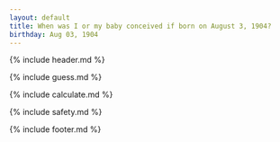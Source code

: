 ```yaml
---
layout: default
title: When was I or my baby conceived if born on August 3, 1904?
birthday: Aug 03, 1904
---
```


{% include header.md %}

{% include guess.md %}

{% include calculate.md %}

{% include safety.md %}

{% include footer.md %}



